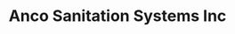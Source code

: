 ---
title: "Anco Sanitation Systems Inc"
url: /phoenix/anco-sanitation-systems-inc/
shop: wholesale
---